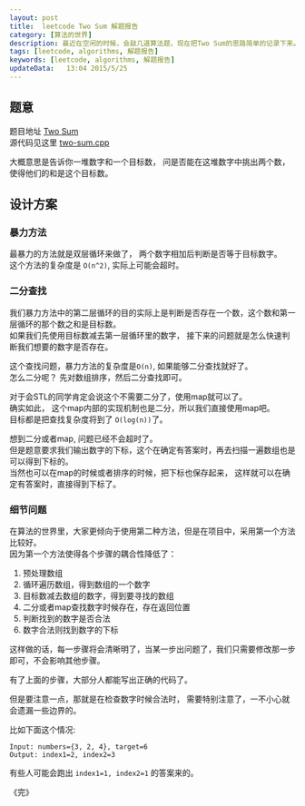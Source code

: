 ```yaml
---  
layout: post
title:  leetcode Two Sum 解题报告
category: [算法的世界]
description: 最近在空闲的时候，会敲几道算法题，现在把Two Sum的思路简单的记录下来。    
tags: [leetcode, algorithms, 解题报告]
keywords: [leetcode, algorithms, 解题报告]
updateData:   13:04 2015/5/25
---
```


## 题意

题目地址 [Two Sum](https://github.com/tiankonguse/leetcode-solutions/tree/master/two-sum)  
源代码见这里 [two-sum.cpp](https://github.com/tiankonguse/leetcode-solutions/blob/master/two-sum/two-sum.cpp)


大概意思是告诉你一堆数字和一个目标数， 问是否能在这堆数字中挑出两个数，使得他们的和是这个目标数。  


## 设计方案



### 暴力方法

最暴力的方法就是双层循环来做了， 两个数字相加后判断是否等于目标数字。  
这个方法的复杂度是 `O(n^2)`,  实际上可能会超时。  


### 二分查找

我们暴力方法中的第二层循环的目的实际上是判断是否存在一个数，这个数和第一层循环的那个数之和是目标数。  
如果我们先使用目标数减去第一层循环里的数字， 接下来的问题就是怎么快速判断我们想要的数字是否存在。  

这个查找问题，暴力方法的复杂度是`O(n)`, 如果能够二分查找就好了。  
怎么二分呢？ 先对数组排序，然后二分查找即可。  

对于会STL的同学肯定会说这个不需要二分了，使用map就可以了。  
确实如此， 这个map内部的实现机制也是二分，所以我们直接使用map吧。  
目标都是把查找复杂度将到了 `O(log(n))`了。  

想到二分或者map, 问题已经不会超时了。  
但是题意要求我们输出数字的下标，这个在确定有答案时，再去扫描一遍数组也是可以得到下标的。  
当然也可以在map的时候或者排序的时候，把下标也保存起来， 这样就可以在确定有答案时，直接得到下标了。  


### 细节问题

在算法的世界里，大家更倾向于使用第二种方法，但是在项目中，采用第一个方法比较好。  
因为第一个方法使得各个步骤的耦合性降低了： 

1. 预处理数组
2. 循环遍历数组，得到数组的一个数字
3. 目标数减去数组的数字，得到要寻找的数组
4. 二分或者map查找数字时候存在，存在返回位置
5. 判断找到的数字是否合法
6. 数字合法则找到数字的下标


这样做的话，每一步骤将会清晰明了，当某一步出问题了，我们只需要修改那一步即可，不会影响其他步骤。  

有了上面的步骤，大部分人都能写出正确的代码了。  

但是要注意一点，那就是在检查数字时候合法时， 需要特别注意了，一不小心就会遗漏一些边界的。  

比如下面这个情况:  

```
Input: numbers={3, 2, 4}, target=6
Output: index1=2, index2=3
```

有些人可能会跑出 `index1=1, index2=1` 的答案来的。  


《完》